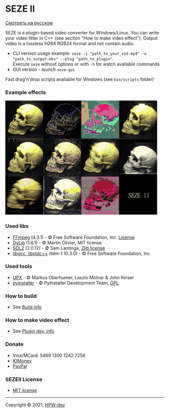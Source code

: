 # SEZE II
[Смотреть на русском](README_RU.md)

SEZE is a plugin-based video converter for Windows/Linux. You can write your video filter in C++ (see section "How to make video effect"). Output video is a lossless H264 RGB24 format and not contain audio.
+ CLI version usage example: ```seze -i "path_to_your_vid.mp4" -o "path_to_output.mkv" --plug "path_to_plugin"```.\
Execute ```seze``` without options or with ```-h``` for watch avaliable commands
+ GUI version - launch ```seze-gui```

Fast drag'n'drop scripts avaliable for Windows (see ```bin/scripts``` folder)
### Example effects
![](resources/SEZEII.gif)
### Used libs
+ [FFmpeg](https://github.com/FFmpeg/FFmpeg) (4.3.1) - © Free Software Foundation, Inc. [License](https://github.com/FFmpeg/FFmpeg/blob/master/LICENSE.md)
+ [DyLib](https://github.com/tocola/DyLib) (1.6.1) - © Martin Olivier, MIT license
+ [SDL2](https://www.libsdl.org) (2.0.12) - © Sam Lantinga, [Zlib license](https://www.zlib.net/zlib_license.html)
+ [libgcc, libstdc++](http://fsf.org/) (tdm-1 10.3.0) - © Free Software Foundation, Inc

### Used tools
+ [UPX](https://upx.github.io) - © Мarkus Oberhumer, Laszlo Molnar & John Reiser
+ [pyinstaller](https://www.pyinstaller.org/) - © PyInstaller Development Team, [GPL](https://www.pyinstaller.org/license.html)
### How to build
* See [Build info](resources/how2build.md)
### How to make video effect
* See [Plugin dev. info](resources/how2plugin.md)
### Donate
* Visa/MCard: 5469 1300 1242 7256
* [ЮMoney](yoomoney.ru/to/410017516566873)
* [PayPal](paypal.me/AtariSMN81)
### SEZEII License
* [MIT license](LICENSE)
***
Copyright © 2021, [HPW-dev](mailto:hpwdev0@gmail.com)
